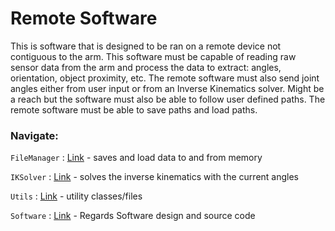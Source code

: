 # Remote Software

This is software that is designed to be ran on a remote device not contiguous to the arm. This software must be capable of reading raw sensor data from the arm and process the data to extract: angles, orientation, object proximity, etc. The remote software must also send joint angles either from user input or from an Inverse Kinematics solver. Might be a reach but the software must also be able to follow user defined paths. The remote software must be able to save paths and load paths. 

### Navigate:

`FileManager` : [Link](FileManager/) - saves and load data to and from memory 

`IKSolver` : [Link](IKSolver/) - solves the inverse kinematics with the current angles 

`Utils` : [Link](Utils/) - utility classes/files 

`Software` : [Link](https://github.com/JameelJamous/MySCARAArm/tree/main/Software) - Regards Software design and source code